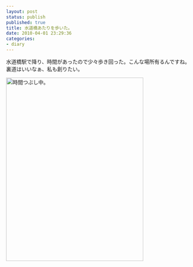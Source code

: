 ```yaml
---
layout: post
status: publish
published: true
title: 水道橋あたりを歩いた。
date: 2010-04-01 23:29:36
categories:
- diary
---
```

水道橋駅で降り、時間があったので少々歩き回った。こんな場所有るんですね。裏道はいいなぁ、私も創りたい。

<a title="時間つぶし中。 by jun1456, on Flickr" href="http://www.flickr.com/photos/jun_/4481829222/"><img src="http://farm5.static.flickr.com/4018/4481829222_7fe455a780.jpg" alt="時間つぶし中。" width="375" height="500" /></a>
